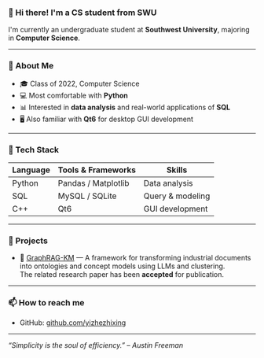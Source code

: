 ### 👋 Hi there! I'm a CS student from SWU

I'm currently an undergraduate student at **Southwest University**, majoring in **Computer Science**.

---

### 🧠 About Me
- 🎓 Class of 2022, Computer Science
- 💻 Most comfortable with **Python**
- 📊 Interested in **data analysis** and real-world applications of **SQL**
- 🖥️ Also familiar with **Qt6** for desktop GUI development

---

### 🔧 Tech Stack
| Language | Tools & Frameworks      | Skills           |
|----------|-------------------------|------------------|
| Python   | Pandas / Matplotlib     | Data analysis    |
| SQL      | MySQL / SQLite          | Query & modeling |
| C++      | Qt6                     | GUI development  |

---

### 📌 Projects
- 🧠 [GraphRAG-KM](https://github.com/GraphRAG-KM/GraphragKM) — A framework for transforming industrial documents into ontologies and concept models using LLMs and clustering.  
  The related research paper has been **accepted** for publication.


---

### 📫 How to reach me
- GitHub: [github.com/yizhezhixing](https://github.com/yizhezhixing)

---

*“Simplicity is the soul of efficiency.” – Austin Freeman*
